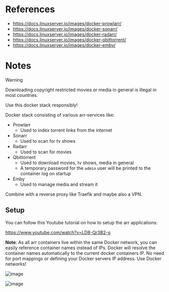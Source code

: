 # References

- https://docs.linuxserver.io/images/docker-prowlarr/
- https://docs.linuxserver.io/images/docker-sonarr/
- https://docs.linuxserver.io/images/docker-radarr/
- https://docs.linuxserver.io/images/docker-qbittorrent/
- https://docs.linuxserver.io/images/docker-emby/

# Notes

> [!WARNING]
> Downloading copyright restricted movies or media in general is illegal in most countries.
>
>  Use this docker stack responsibly!

Docker stack consisting of various arr-services like:

- Prowlarr
  - Used to index torrent links from the internet
- Sonarr
  - Used to scan for tv shows
- Radarr
  - Used to scan for movies
- Qbittorrent
  - Used to download movies, tv shows, media in general
  - A temporary password for the `admin` user will be printed to the container log on startup
- Emby
  - Used to manage media and stream it
 
Combine with a reverse proxy like Traefik and maybe also a VPN.

## Setup

You can follow this Youtube tutorial on how to setup the arr applications:

https://www.youtube.com/watch?v=LD8-Qr3B2-o

**Note**:  As all arr containers live within the same Docker network, you can easily reference container names instead of IPs. Docker will resolve the container names automatically to the current docker containers IP. No need for port mappings or defining your Docker servers IP address. Use Docker networks!

![image](https://github.com/Haxxnet/Compose-Examples/assets/21357789/8915f9f3-081f-41d2-9c5e-bdf9553e09c2)

![image](https://github.com/Haxxnet/Compose-Examples/assets/21357789/94de5802-3b26-420b-bb1d-ac82cd5a5cfb)


